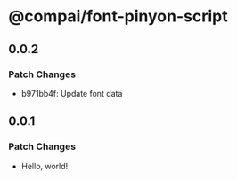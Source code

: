 # @compai/font-pinyon-script

## 0.0.2

### Patch Changes

- b971bb4f: Update font data

## 0.0.1

### Patch Changes

- Hello, world!
